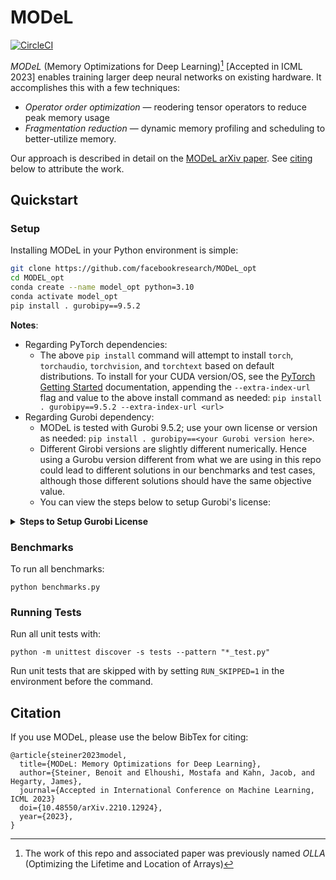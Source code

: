 # MODeL

[![CircleCI](https://img.shields.io/circleci/build/github/facebookresearch/MODel_opt?label=CircleCI)](https://app.circleci.com/pipelines/github/facebookresearch/MODel_opt)

*MODeL* (Memory Optimizations for Deep Learning)[^1] [Accepted in ICML 2023] enables training larger deep neural networks on existing hardware. It accomplishes this with a few techniques:

- *Operator order optimization* — reodering tensor operators to reduce peak memory usage
- *Fragmentation reduction* — dynamic memory profiling and scheduling to better-utilize memory.

Our approach is described in detail on the [MODeL arXiv paper](https://arxiv.org/abs/2210.12924). See [citing](#citation) below to attribute the work.

## Quickstart
### Setup
Installing MODeL in your Python environment is simple:

```bash
git clone https://github.com/facebookresearch/MODeL_opt
cd MODEL_opt
conda create --name model_opt python=3.10
conda activate model_opt
pip install . gurobipy==9.5.2
```

**Notes**:

- Regarding PyTorch dependencies:
  - The above `pip install` command will attempt to install `torch`, `torchaudio`, `torchvision`, and `torchtext` based on default distributions. To install for your CUDA version/OS, see the [PyTorch Getting Started](https://pytorch.org/get-started/locally/) documentation, appending the `--extra-index-url` flag and value to the above install command as needed: `pip install . gurobipy==9.5.2 --extra-index-url <url>`
- Regarding Gurobi dependency:
  - MODeL is tested with Gurobi 9.5.2; use your own license or version as needed: `pip install . gurobipy==<your Gurobi version here>`. 
  - Different Girobi versions are slightly different numerically. Hence using a Gurobu version different from what we are using in this repo could lead to different solutions in our benchmarks and test cases, although those different solutions should have the same objective value.
  - You can view the steps below to setup Gurobi's license:

<details>
<summary><b>Steps to Setup Gurobi License</b></summary>

1. Make an academic account with Gurobi at: https://pages.gurobi.com/registration
2. Request an acadmic license at: https://www.gurobi.com/downloads/end-user-license-agreement-academic/
3. Install the license by running the `grbgetkey` command at the end of the page. If you save the license to a non-default location (outside your home directory), you will need to export the `GRB_LICENSE_FILE` variable with the path to the licence.
4. In your `~/.bashrc` you can setup the following environment variables:
```
# Gurobi
export OLLA_GUROBI_ISV_NAME=...
export OLLA_GUROBI_ISV_APP_NAME=...
export OLLA_GUROBI_ISV_EXPIRATION=...
export OLLA_GUROBI_ISV_CODE=...
```

</details>

### Benchmarks
To run all benchmarks:

```
python benchmarks.py
```

### Running Tests

Run all unit tests with:

```
python -m unittest discover -s tests --pattern "*_test.py"
```

Run unit tests that are skipped with by setting `RUN_SKIPPED=1` in the environment before the command.

## Citation

If you use MODeL, please use the below BibTex for citing:

```text
@article{steiner2023model,
  title={MODeL: Memory Optimizations for Deep Learning},
  author={Steiner, Benoit and Elhoushi, Mostafa and Kahn, Jacob, and Hegarty, James},
  journal={Accepted in International Conference on Machine Learning, ICML 2023}
  doi={10.48550/arXiv.2210.12924},
  year={2023},
}
```

[^1]: The work of this repo and associated paper was previously named *OLLA* (Optimizing the Lifetime and Location of Arrays)
